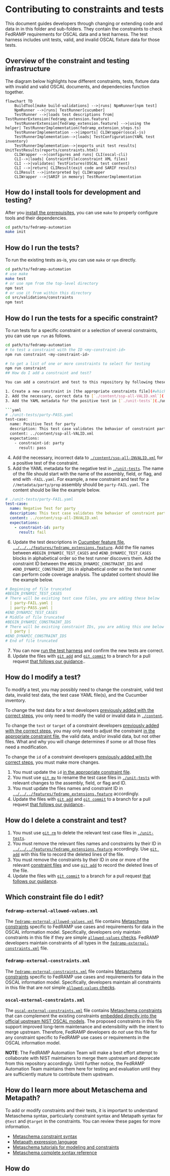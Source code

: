 # Contributing to constraints and tests

This document guides developers through changing or extending code and data in in this folder and sub-folders. They contain the constraints to check FedRAMP requirements for OSCAL data and a test harness. The test harness includes unit tests, valid, and invalid OSCAL fixture data for those tests.

## Overview of the constraint and testing infrastructure

The diagram below highlights how different constraints, tests, fixture data with invalid and valid OSCAL documents, and dependencies function together.

```mermaid
flowchart TD
    BuildTool[make build-validations] -->|runs| NpmRunner[npm test]
    NpmRunner -->|runs| TestRunner[cucumber]
    TestRunner -->|loads test descriptions from| TestRunnerExtension(fedramp_extension.feature)
    TestRunnerExtension[fedramp_extension.feature] -->|using the helper| TestRunnerImplementation(fedramp_extension_steps.ts)
    TestRunnerImplementation -->|imports| CLIWrapper(oscal-js)
    TestRunnerImplementation-->|loads| TestConfiguration(YAML test inventory)
    TestRunnerImplementation-->|exports unit test results| UnitTestResults(reports/constraints.html)
    CLIWrapper -->|configures and runs| CLI(oscal-cli)
    CLI-->|loads| ConstraintFile(constraint XML files)
    CLI -->|validates| TestFixtures(OSCAL test content)
    CLI -->|return| CLIResult(exit code and SARIF results)
    CLIResult -->|interpreted by| CLIWrapper
    CLIWrapper -->|SARIF in memory| TestRunnerImplementation
```

## How do I install tools for development and testing?

After you [install the prerequisites](./README.md#31-prerequisites), you can use `make` to properly configure tools and their dependencies.

```sh
cd path/to/fedramp-automation
make init
```

## How do I run the tests?

To run the existing tests as-is, you can use `make` or `npm` directly.

```sh
cd path/to/fedramp-automation
# use make
make test
# or use npm from the top-level directory
npm test
# or use it from within this directory
cd src/validations/constraints
npm test
```

## How do I run the tests for a specific constraint?

To run tests for a specific constraint or a selection of several constraints, you can use `npm run` as follows.

```sh
cd path/to/fedramp-automation
# to test a constraint with the ID <my-constraint-id>
npm run constraint <my-constraint-id>

# to get a list of one or more constraints to select for testing
npm run constraint 
## How do I add a constraint and test?

You can add a constraint and test to this repository by following these high-level steps.

1. Create a new constraint in [the appropriate constraints file](#which-constraint-file-do-i-edit). Note the `id`, you will use it later.
2. Add the necessary, correct data to [`./content/ssp-all-VALID.xml`](./content/ssp-all-VALID.xml) for a positive test of the constraint.
3. Add the YAML metadata for the positive test in [`./unit-tests`](./unit-tests/). The name of the file should start with the name of the assembly, field, or flag, and end with `-PASS.yaml`. For example, a new constraint and test for a [`//metadata/party/prop`](https://pages.nist.gov/OSCAL-Reference/models/v1.1.2/system-security-plan/json-reference/#/system-security-plan/metadata/parties) assembly should be `party-PASS.yaml`. The content should be like the example below.

```yaml
# ./unit-tests/party-PASS.yaml
test-case:
  name: Positive Test for party
  description: This test case validates the behavior of constraint party
  content: ../content/ssp-all-VALID.xml
  expectations:
    - constraint-id: party
      result: pass
```

4. Add the necessary, incorrect data to [`./content/ssp-all-INVALID.xml`](./content/ssp-all-INVALID.xml) for a positive test of the constraint.
5. Add the YAML metadata for the negative test in [`./unit-tests`](./unit-tests/). The name of the file should start with the name of the assembly, field, or flag, and end with `-FAIL.yaml`. For example, a new constraint and test for a `//metadata/party/prop` assembly should be `party-FAIL.yaml`. The content should be like the example below.

```yaml
# ./unit-tests/party-FAIL.yaml
test-case:
  name: Negative Test for party
  description: This test case validates the behavior of constraint party
  content: ../content/ssp-all-INVALID.xml
  expectations:
    - constraint-id: party
      result: fail
```

6. Update the test descriptions in [Cucumber feature file](https://cucumber.io/docs/gherkin/reference/), [`../../../features/fedramp_extensions.feature`](../../../features/fedramp_extensions.feature). Add the file names between `#BEGIN_DYNAMIC_TEST_CASES` and `#END_DYNAMIC_TEST_CASES` blocks in alphabetical order so the test runner discovers them. Add the constraint ID between the `#BEGIN_DYNAMIC_CONSTRAINT_IDS` and `#END_DYNAMIC_CONSTRAINT_IDS` in alphabetical order so the test runner can perform code coverage analysis. The updated content should like the example below.

```yaml
# Beginning of file truncated
#BEGIN_DYNAMIC_TEST_CASES
# There will be existing test case files, you are adding these below
  | party-FAIL.yaml |
  | party-PASS.yaml |
#END_DYNAMIC_TEST_CASES
# Middle of file truncated
#BEGIN_DYNAMIC_CONSTRAINT_IDS
# There will be existing constraint IDs, you are adding this one below
  | party |
#END_DYNAMIC_CONSTRAINT_IDS
# End of file truncated
```

7. You can now [run the test harness](#how-do-i-run-the-tests) and confirm the new tests are correct.
8. Update the files with [`git add`](https://git-scm.com/docs/git-add) and [`git commit`](https://git-scm.com/docs/git-commit) to a branch for a pull request [that follows our guidance](../../../CONTRIBUTING.md#contributing-to-this-github-repository)..

## How do I modify a test?

To modify a test, you may possibly need to change the constraint, valid test data, invalid test data, the test case YAML file(s), and the Cucumber inventory.

To change the test data for a test developers [previously added with the correct steps](#how-do-i-add-a-constraint-and-test), you only need to modify the valid or invalid data in [`./content`](./content).

To change the `test` or `target` of a constraint developers [previously added with the correct steps](#how-do-i-add-a-constraint-and-test), you may only need to adjust the constraint [in the appropriate constraint file](#which-constraint-file-do-i-edit), the valid data, and/or invalid data, but not other files. What and why you will change determines if some or all those files need a modification.

To change the `id` of a constraint developers [previously added with the correct steps](#how-do-i-add-a-constraint-and-test), you must make more changes.

1. You must update the `id` [in the appropriate constraint file](#which-constraint-file-do-i-edit).
1. You must use [`git mv`](https://git-scm.com/docs/git-mv) to rename the test case files in [`./unit-tests`](./unit-tests) with relevant changes to the assembly, field, or flag and ID.
1. You must update the files names and constraint ID in [`../../../features/fedramp_extensions.feature`](../../../features/fedramp_extensions.feature) accordingly.
1. Update the files with [`git add`](https://git-scm.com/docs/git-add) and [`git commit`](https://git-scm.com/docs/git-commit) to a branch for a pull request [that follows our guidance](../../../CONTRIBUTING.md#contributing-to-this-github-repository)..

## How do I delete a constraint and test?

1. You must use [`git rm`](https://git-scm.com/docs/git-rm) to delete the relevant test case files in [`./unit-tests`](./unit-tests).
1. You must remove the relevant files names and constraints by their ID in [`../../../features/fedramp_extensions.feature`](../../../features/fedramp_extensions.feature) accordingly. Use [`git add`](https://git-scm.com/docs/git-add) with this file to record the deleted lines of the file.
1. You must remove the constraints by their ID in one or more of the relevant [constraint files](#which-constraint-file-do-i-edit) and use [`git add`](https://git-scm.com/docs/git-add) to record the deleted lines of the file.
1. Update the files with [`git commit`](https://git-scm.com/docs/git-commit) to a branch for a pull request [that follows our guidance](../../../CONTRIBUTING.md#contributing-to-this-github-repository).

## Which constraint file do I edit?

### `fedramp-external-allowed-values.xml`

The [`fedramp-external-allowed-values.xml`](./fedramp-external-allowed-values.xml) file contains [Metaschema constraints](#how-do-i-learn-more-about-metaschema-and-metapath) specific to FedRAMP use cases and requirements for data in the OSCAL information model. Specifically, developers only maintain constraints in this file if they are simple [`allowed-values` checks](https://pages.nist.gov/metaschema/specification/syntax/constraints/#allowed-values-constraints). FedRAMP developers maintain constraints of all types in the [`fedramp-external-constraints.xml`](#fedramp-external-constraintsxml) file.

### `fedramp-external-constraints.xml`

The [`fedramp-external-constraints.xml`](./fedramp-external-constraints.xml) file contains [Metaschema constraints](#how-do-i-learn-more-about-metaschema-and-metapath) specific to FedRAMP use cases and requirements for data in the OSCAL information model. Specifically, developers maintain all constraints in this file that are *not* simple [`allowed-values` checks](https://pages.nist.gov/metaschema/specification/syntax/constraints/#allowed-values-constraints).

### `oscal-external-constraints.xml`

The [`oscal-external-constraints.xml`](./oscal-external-constraints.xml) file contains [Metaschema constraints](#how-do-i-learn-more-about-metaschema-and-metapath) that can complement the existing constraints [embedded directly into the official upstream NIST OSCAL models](https://github.com/usnistgov/OSCAL/tree/v1.1.2/src/metaschema). The proposed constraints in this file support improved long-term maintenance and extensibility with the intent to merge upstream. Therefore, FedRAMP developers do *not* use this file for any constraint specific to FedRAMP use cases or requirements in the OSCAL information model.

**NOTE**: The FedRAMP Automation Team will make a best effort attempt to collaborate with NIST maintainers to merge them upstream and deprecate from this repository accordingly. Until further notice, the FedRAMP Automation Team maintains them here for testing and evaluation until they are sufficiently mature to contribute them upstream.

## How do I learn more about Metaschema and Metapath?

To add or modify constraints and their tests, it is important to understand Metaschema syntax, particularly constraint syntax and Metapath syntax for `@test` and `@target` in the constraints. You can review these pages for more information.

- [Metaschema constraint syntax](https://pages.nist.gov/metaschema/specification/syntax/constraints/)
- [Metapath expression language](https://pages.nist.gov/metaschema/specification/syntax/metapath/)
- [Metaschema tutorials for modeling and constraints](https://pages.nist.gov/metaschema/tutorials/)
- [Metaschema complete syntax reference](https://pages.nist.gov/metaschema/specification/syntax/)

## How do 

